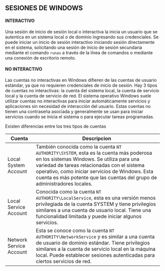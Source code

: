 ## SESIONES DE WINDOWS

#### INTERACTIVO

Una sesión de inicio de sesión local o interactiva la inicia un usuario que se autentica en un sistema local o de dominio ingresando sus credenciales. Se puede iniciar un inicio de sesión interactivo iniciando sesión directamente en el sistema, solicitando una sesión de inicio de sesión secundaria mediante el comando `runas` a través de la línea de comandos o mediante una conexión de escritorio remoto.

#### NO INTERACTIVO

Las cuentas no interactivas en Windows difieren de las cuentas de usuario estándar, ya que no requieren credenciales de inicio de sesión. Hay 3 tipos de cuentas no interactivas: la cuenta del sistema local, la cuenta de servicio local y la cuenta de servicio de red. El sistema operativo Windows suele utilizar cuentas no interactivas para iniciar automáticamente servicios y aplicaciones sin necesidad de interacción del usuario. Estas cuentas no tienen una contraseña asociada y generalmente se usan para iniciar servicios cuando se inicia el sistema o para ejecutar tareas programadas.

Existen diferencias entre los tres tipos de cuentas

|Cuenta|Descripcion|
|--|--|
|Local System Account|También conocida como la cuenta `NT AUTHORITY\SYSTEM`, esta es la cuenta más poderosa en los sistemas Windows. Se utiliza para una variedad de tareas relacionadas con el sistema operativo, como iniciar servicios de Windows. Esta cuenta es más potente que las cuentas del grupo de administradores locales.|
|Local Service Account|Conocida como la cuenta `NT AUTHORITY\LocalService`, esta es una versión menos privilegiada de la cuenta SYSTEM y tiene privilegios similares a una cuenta de usuario local. Tiene una funcionalidad limitada y puede iniciar algunos servicios.|
|Network Service Account|Esta se conoce como la cuenta `NT AUTHORITY\NetworkService` y es similar a una cuenta de usuario de dominio estándar. Tiene privilegios similares a la cuenta de servicio local en la máquina local. Puede establecer sesiones autenticadas para ciertos servicios de red.|
